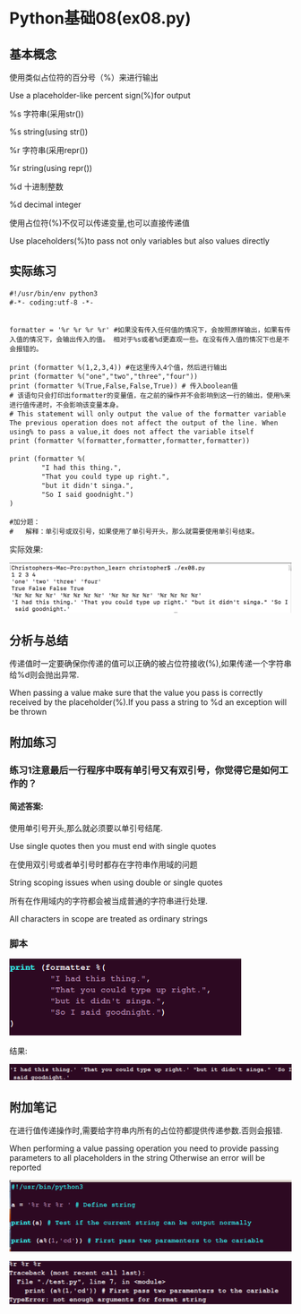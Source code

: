 # Python基础08(ex08.py)

## 基本概念

使用类似占位符的百分号（%）来进行输出

Use a placeholder-like percent sign(%)for output

%s 字符串(采用str())

%s string(using str())

%r 字符串(采用repr())

%r string(using repr())

%d 十进制整数

%d decimal integer

使用占位符(%)不仅可以传递变量,也可以直接传递值

Use placeholders(%)to pass not only variables but also values directly

## 实际练习

```
#!/usr/bin/env python3
#-*- coding:utf-8 -*-


formatter = '%r %r %r %r' #如果没有传入任何值的情况下，会按照原样输出，如果有传入值的情况下，会输出传入的值。 相对于%s或者%d更直观一些。在没有传入值的情况下也是不会报错的。

print (formatter %(1,2,3,4)) #在这里传入4个值，然后进行输出
print (formatter %("one","two","three","four"))
print (formatter %(True,False,False,True)) # 传入boolean值
# 该语句只会打印出formatter的变量值，在之前的操作并不会影响到这一行的输出，使用%来进行值传递时，不会影响该变量本身。
# This statement will only output the value of the formatter variable The previous operation does not affect the output of the line. When using% to pass a value,it does not affect the variable itself
print (formatter %(formatter,formatter,formatter,formatter))

print (formatter %(
        "I had this thing.",
        "That you could type up right.",
        "but it didn't singa.",
        "So I said goodnight.")
)

#加分题：
#   解释：单引号或双引号，如果使用了单引号开头，那么就需要使用单引号结束。
```



实际效果:

![image-20200403192417699](https://raw.githubusercontent.com/christopher-x/images/main/image-20200403192417699.png)

## 分析与总结

传递值时一定要确保你传递的值可以正确的被占位符接收(%),如果传递一个字符串给%d则会抛出异常.

When passing a value make sure that the value you pass is correctly received by the placeholder(%).If you pass a string to %d an exception will be thrown

## 附加练习

### 练习1注意最后一行程序中既有单引号又有双引号，你觉得它是如何工作的？

#### 简述答案:

使用单引号开头,那么就必须要以单引号结尾.

Use single quotes then you must end with single quotes

在使用双引号或者单引号时都存在字符串作用域的问题

String scoping issues when using double or single quotes

所有在作用域内的字符都会被当成普通的字符串进行处理.

All characters in scope are treated as ordinary strings



### 脚本

![img](https://raw.githubusercontent.com/christopher-x/images/main/lu34113kp_tmp_b1373a8d2cafa880.png)

结果:

![image-20200403192515510](https://raw.githubusercontent.com/christopher-x/images/main/image-20200403192515510.png)

## 附加笔记

在进行值传递操作时,需要给字符串内所有的占位符都提供传递参数.否则会报错.

When performing a value passing operation you need to provide passing parameters to all placeholders in the string Otherwise an error will be reported

![img](https://raw.githubusercontent.com/christopher-x/images/main/lu34113kp_tmp_d32c5807a372c367.png)

 ![image-20200403192540223](https://raw.githubusercontent.com/christopher-x/images/main/image-20200403192540223.png)
